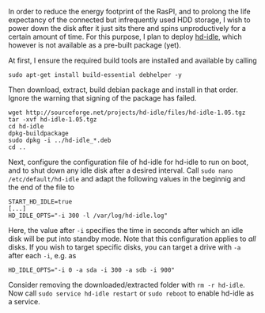 In order to reduce the energy footprint of the RasPI, and to prolong the life expectancy of the connected but infrequently used HDD storage, I wish to power down the disk after it just sits there and spins unproductively for a certain amount of time.
For this purpose, I plan to deploy [hd-idle](http://sourceforge.net/projects/hd-idle), which however is not available as a pre-built package (yet).

At first, I ensure the required build tools are installed and available by calling
```
sudo apt-get install build-essential debhelper -y
```

Then download, extract, build debian package and install in that order. Ignore the warning that signing of the package has failed.
```
wget http://sourceforge.net/projects/hd-idle/files/hd-idle-1.05.tgz
tar -xvf hd-idle-1.05.tgz
cd hd-idle
dpkg-buildpackage
sudo dpkg -i ../hd-idle_*.deb
cd ..
```

Next, configure the configuration file of hd-idle for hd-idle to run on boot, and to shut down any idle disk after a desired interval. Call `sudo nano /etc/default/hd-idle` and adapt the following values in the beginnig and the end of the file to
```
START_HD_IDLE=true
[...]
HD_IDLE_OPTS="-i 300 -l /var/log/hd-idle.log"
```
Here, the value after `-i` specifies the time in seconds after which an idle disk will be put into standby mode. Note that this configuration applies to *all* disks. If you wish to target specific disks, you can target a drive with `-a` after each  `-i`, e.g. as
```
HD_IDLE_OPTS="-i 0 -a sda -i 300 -a sdb -i 900"
```
Consider removing the downloaded/extracted folder with `rm -r hd-idle`.
Now call `sudo service hd-idle restart` or `sudo reboot` to enable hd-idle as a service.
